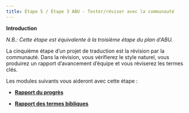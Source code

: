 ```yaml
---
title: Étape 5 / Étape 3 ABU - Tester/réviser avec la communauté
---
```

**​Introduction**

*N.B.: Cette étape est équivalente à la troisième étape du plan d'ABU.*

La cinquième étape d’un projet de traduction est la révision par la communauté. Dans la révision, vous vérifierez le style naturel, vous produirez un rapport d’avancement d’équipe et vous réviserez les termes clés.

Les modules suivants vous aideront avec cette étape :

-   [**Rapport du progrès**](21.PPR.md)

-   [**Rapport des termes bibliques**](22.BTR.md)
